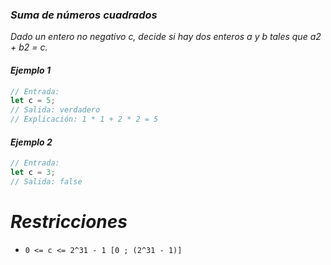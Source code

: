 ### _Suma de números cuadrados_

_Dado un entero no negativo c, decide si hay dos enteros a y b tales que a2 + b2 = c._

#### _Ejemplo 1_

```typescript
// Entrada:
let c = 5;
// Salida: verdadero
// Explicación: 1 * 1 + 2 * 2 = 5
```

#### _Ejemplo 2_

```typescript
// Entrada:
let c = 3;
// Salida: false
```

# _Restricciones_

-   `0 <= c <= 2^31 - 1 [0 ; (2^31 - 1)]`
